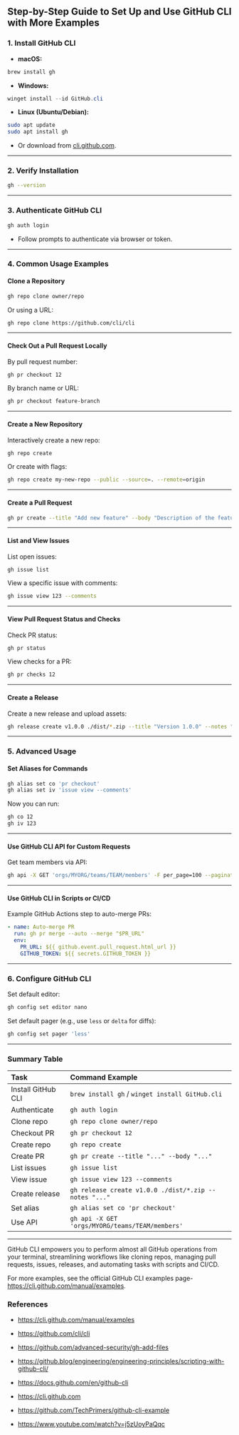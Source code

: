 ## Step-by-Step Guide to Set Up and Use GitHub CLI with More Examples

### 1. Install GitHub CLI

- **macOS:**

```bash
brew install gh
```

- **Windows:**

```powershell
winget install --id GitHub.cli
```

- **Linux (Ubuntu/Debian):**

```bash
sudo apt update
sudo apt install gh
```

- Or download from [cli.github.com](https://cli.github.com/).

---

### 2. Verify Installation

```bash
gh --version
```


---

### 3. Authenticate GitHub CLI

```bash
gh auth login
```

- Follow prompts to authenticate via browser or token.

---

### 4. Common Usage Examples

#### Clone a Repository

```bash
gh repo clone owner/repo
```

Or using a URL:

```bash
gh repo clone https://github.com/cli/cli
```


---

#### Check Out a Pull Request Locally

By pull request number:

```bash
gh pr checkout 12
```

By branch name or URL:

```bash
gh pr checkout feature-branch
```


---

#### Create a New Repository

Interactively create a new repo:

```bash
gh repo create
```

Or create with flags:

```bash
gh repo create my-new-repo --public --source=. --remote=origin
```


---

#### Create a Pull Request

```bash
gh pr create --title "Add new feature" --body "Description of the feature" --base main --head feature-branch
```


---

#### List and View Issues

List open issues:

```bash
gh issue list
```

View a specific issue with comments:

```bash
gh issue view 123 --comments
```


---

#### View Pull Request Status and Checks

Check PR status:

```bash
gh pr status
```

View checks for a PR:

```bash
gh pr checks 12
```


---

#### Create a Release

Create a new release and upload assets:

```bash
gh release create v1.0.0 ./dist/*.zip --title "Version 1.0.0" --notes "Release notes here"
```


---

### 5. Advanced Usage

#### Set Aliases for Commands

```bash
gh alias set co 'pr checkout'
gh alias set iv 'issue view --comments'
```

Now you can run:

```bash
gh co 12
gh iv 123
```


---

#### Use GitHub CLI API for Custom Requests

Get team members via API:

```bash
gh api -X GET 'orgs/MYORG/teams/TEAM/members' -F per_page=100 --paginate
```


---

#### Use GitHub CLI in Scripts or CI/CD

Example GitHub Actions step to auto-merge PRs:

```yaml
- name: Auto-merge PR
  run: gh pr merge --auto --merge "$PR_URL"
  env:
    PR_URL: ${{ github.event.pull_request.html_url }}
    GITHUB_TOKEN: ${{ secrets.GITHUB_TOKEN }}
```


---

### 6. Configure GitHub CLI

Set default editor:

```bash
gh config set editor nano
```

Set default pager (e.g., use `less` or `delta` for diffs):

```bash
gh config set pager 'less'
```


---

### Summary Table

| Task | Command Example |
| :-- | :-- |
| Install GitHub CLI | `brew install gh` / `winget install GitHub.cli` |
| Authenticate | `gh auth login` |
| Clone repo | `gh repo clone owner/repo` |
| Checkout PR | `gh pr checkout 12` |
| Create repo | `gh repo create` |
| Create PR | `gh pr create --title "..." --body "..."` |
| List issues | `gh issue list` |
| View issue | `gh issue view 123 --comments` |
| Create release | `gh release create v1.0.0 ./dist/*.zip --notes "..."` |
| Set alias | `gh alias set co 'pr checkout'` |
| Use API | `gh api -X GET 'orgs/MYORG/teams/TEAM/members'` |


---

GitHub CLI empowers you to perform almost all GitHub operations from your terminal, streamlining workflows like cloning repos, managing pull requests, issues, releases, and automating tasks with scripts and CI/CD.

For more examples, see the official GitHub CLI examples page- https://cli.github.com/manual/examples.

### References

- https://cli.github.com/manual/examples

- https://github.com/cli/cli

- https://github.com/advanced-security/gh-add-files

- https://github.blog/engineering/engineering-principles/scripting-with-github-cli/

- https://docs.github.com/en/github-cli

- https://cli.github.com

- https://github.com/TechPrimers/github-cli-example

- https://www.youtube.com/watch?v=j5zUoyPaQqc

